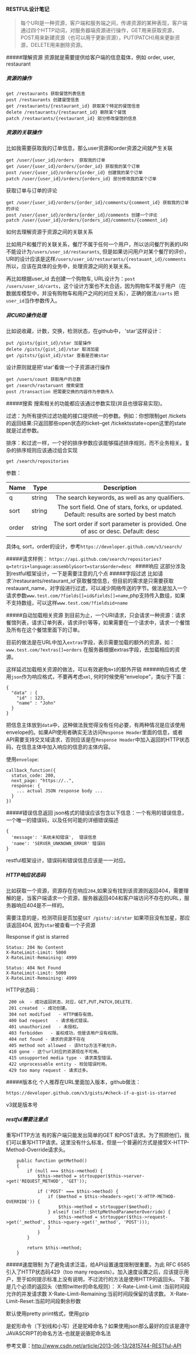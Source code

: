 
#### RESTFUL设计笔记

> 每个URI是一种资源，客户端和服务端之间，传递资源的某种表现，客户端通过四个HTTP动词，对服务器端资源进行操作，GET用来获取资源，POST用来新建资源（也可以用于更新资源），PUT(PATCH)用来更新资源，DELETE用来删除资源。

#####理解资源
资源就是需要提供给客户端的信息载体，例如 order,  user, restaurant

##### 资源的操作
```
get /restaurants 获取餐馆列表信息
post /restaurants 创建餐馆信息
get /restaurants/{restaurant_id} 获取某个特定的餐馆信息
delete /restaurants/{restaurant_id} 删除某个餐馆
patch /restaurants/{restaurant_id} 部分修改餐馆的信息
```
##### 资源的关联操作
比如我需要获取我的订单信息，那么user资源和order资源之间就产生关联
```
get /user/{user_id}/orders  获取我的订单
get /user/{user_id}/orders/{order_id} 获取我的某个订单
post /user/{user_id}/orders/{order_id} 创建我的某个订单
patch /user/{user_id}/orders/{orders_id} 部分修改我的某个订单
```
获取订单与订单的评论
```
get /user/{user_id}/orders/{order_id}/comments/{comment_id} 获取我的订单的评论
post /user/{user_id}/orders/{order_id}/comments 创建一个评论
patch /user/{user_id}/orders/{orders_id}/comments/{comment_id}
```

如何去理解资源于资源之间的关联关系

比如用户和餐厅的关联关系，餐厅不属于任何一个用户，所以访问餐厅列表的URI不能设计为`/users/user_id/restaurants`,  但是如果访问用户对某个餐厅的评价，URI的设计应该是这样`/users/user_id/restaurants/{restauant_id}/comments`
所以，应该在具体的业务中，处理资源之间的关联关系。

再比如根据user_id 去创建一个购物车, URL设计为：`post /users/user_id/carts`，这个设计方案也不太合适，因为购物车不属于用户（在数据库模型中，并没有购物车和用户之间的对应关系），正确的做法`/carts` 把`user_id`当作参数传入。

##### 非CURD操作处理
比如说收藏，计数，交换，检测状态，在github中， 'star'这样设计：
```
put /gists/{gist_id}/star 加星操作
delete /gists/{gist_id}/star 取消加星
get /gitsts/{gist_id}/star 查看是否被star
```
设计原则就是把'star'看做一个子资源进行操作
```
get /users/count 获取用户的总数
get /search/rastaruant 搜索餐馆
post /transaction 把需要交换的内容作为参数传入
```
#####搜索
搜索相关的功能都应该通过参数实现(并且也很容易实现)。

过滤：为所有提供过滤功能的接口提供统一的参数。例如：你想限制get /tickets 的返回结果:只返回那些open状态的ticket–get /tickektsstate=open这里的state就是过滤参数。

排序：和过滤一样，一个好的排序参数应该能够描述排序规则，而不业务相关。复杂的排序规则应该通过组合实现

```
get /search/repositories
```
参数：

| Name      |    Type | Description  |
| :-------- | --------:| :--: |
| q  | string |  The search keywords, as well as any qualifiers.  |
| sort   |   string | The sort field. One of stars, forks, or updated. Default: results are sorted by best match  |
| order  |    string |The sort order if sort parameter is provided. One of asc or desc. Default: desc  |

具体q,  sort，order的设计，参考`https://developer.github.com/v3/search/`

#####请求样例：
`https://api.github.com/search/repositories?q=tetris+language:assembly&sort=stars&order=desc
`
####响应
这部分涉及到restful框架设计，一下是需要注意的几个点
#####字段过滤
比如请求'/restaurants/restaurant_id'获取餐馆信息，但目前的需求是只需要获取restauant_name，对字段进行过滤，可以减少网络传送的字节。做法是加入一个请求参数`www.test.com/?fields[]=id&fields[]=name`,php支持传入数组，如果不支持数组，可以这样`www.test.com/?fieldsid+name`

#####自动加载相关资源
到目前为止，一个URI请求，只会请求一种资源：请求餐馆列表，请求订单列表，请求评价等等，如果需要在一个请求中，请求一个餐馆及所有在这个餐馆里面下的订单。

目前的做法是在URL中加入`extras`字段，表示需要加载的额外的资源，如：`www.test.com/?extras[]=orders`
在服务器根据extras字段，去加载相应的资源。

这样延迟加载相关资源的做法，可以有效避免`N+1`的额外开销
#####响应格式
使用`json`作为响应格式，不要再考虑`xml`, 何时时候使用“envelope”，类似于下面：
```
{
  "data" : {
    "id" : 123,
    "name" : "John"
  }
}
```
把信息主体放到`data`中，这种做法我觉得没有任何必要，有两种情况是应该使用envelope的。如果API使用者确实无法访问`Response Header`里面的信息，或者API需要支持交叉域请求，否则应该是在`Response Header`中加入返回的HTTP状态码，在信息主体中加入响应的信息的主体内容。

使用`envelope`:
```
callback_function({
  status_code: 200,
  next_page: "https://..",
  response: {
    ... actual JSON response body ...
  }
})
```
#####错误信息返回
json格式的错误应该包含以下信息：一个有用的错误信息，一个唯一的错误码，以及任何可能的详细错误描述
```
{
  'message': '系统未知错误',  错误信息
  'name': 'SERVER_UNKNOWN_ERROR' 错误码
}
```
restful框架设计，错误码和错误信息应该是一一对应。
##### HTTP响应状态码
比如获取一个资源，资源存在在响应`204`,如果没有找到该资源则返回404，需要理解的是，当客户端请求一个资源，服务器返回404和客户端访问不存在的URL，服务器响应404是不一样的。

需要注意的是，检测项目是否加星`GET /gists/:id/star` 如果项目没有加星，那应该返回404, 因为`star`被查看一个子资源

Response if gist is starred
```
Status: 204 No Content
X-RateLimit-Limit: 5000
X-RateLimit-Remaining: 4999
```

```
Status: 404 Not Found
X-RateLimit-Limit: 5000
X-RateLimit-Remaining: 4999
```
HTTP状态码：
```
 200 ok  - 成功返回状态，对应，GET,PUT,PATCH,DELETE.
 201 created  - 成功创建。
 304 not modified   - HTTP缓存有效。
 400 bad request   - 请求格式错误。
 401 unauthorized   - 未授权。
 403 forbidden   - 鉴权成功，但是该用户没有权限。
 404 not found - 请求的资源不存在
 405 method not allowed - 该http方法不被允许。
 410 gone - 这个url对应的资源现在不可用。
 415 unsupported media type - 请求类型错误。
 422 unprocessable entity - 校验错误时用。
 429 too many request - 请求过多。
```
#####版本化
个人推荐在URL里面加入版本，github做法：
```
https://developer.github.com/v3/gists/#check-if-a-gist-is-starred
```
v3就是版本号

##### restful需要注意点
重写HTTP方法
有的客户端只能发出简单的GET 和POST请求。为了照顾他们，我们可以重写HTTP请求。这里没有什么标准，但是一个普遍的方式是接受X-HTTP-Method-Override请求头。
```
    public function getMethod()
    {
        if (null === $this->method) {
            $this->method = strtoupper($this->server->get('REQUEST_METHOD', 'GET'));

            if ('POST' === $this->method) {
                if ($method = $this->headers->get('X-HTTP-METHOD-OVERRIDE')) {
                    $this->method = strtoupper($method);
                } elseif (self::$httpMethodParameterOverride) {
                    $this->method = strtoupper($this->request->get('_method', $this->query->get('_method', 'POST')));
                }
            }
        }

        return $this->method;
    }
```
#####速度限制
为了避免请求泛滥，给API设置速度限制很重要。为此 RFC 6585 引入了HTTP状态码429（too many requests）。加入速度设置之后，应该提示用户，至于如何提示标准上没有说明，不过流行的方法是使用HTTP的返回头。
下面是几个必须的返回头（依照twitter的命名规则）：
X-Rate-Limit-Limit :当前时间段允许的并发请求数
X-Rate-Limit-Remaining:当前时间段保留的请求数。
X-Rate-Limit-Reset:当前时间段剩余秒数

默认使用pretty print格式，使用gzip

是蛇形命令（下划线和小写）还是驼峰命名？如果使用json那么最好的应该是遵守JAVASCRIPT的命名方法-也就是说骆驼命名法

参考文章：http://www.csdn.net/article/2013-06-13/2815744-RESTful-API
